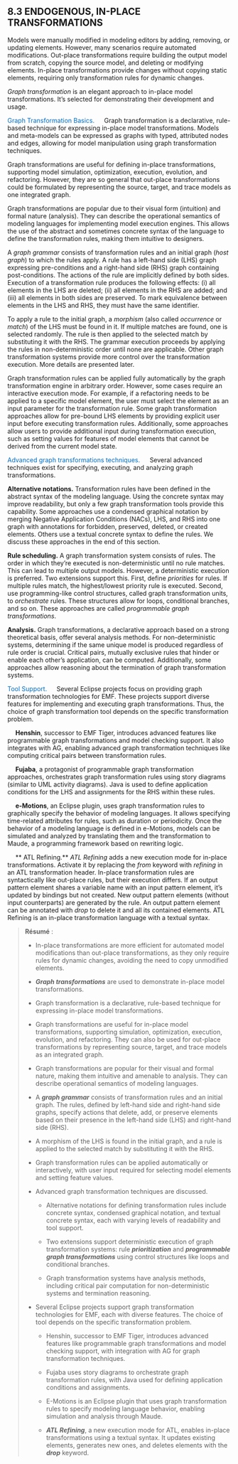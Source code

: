 ## 8.3 ENDOGENOUS, IN-PLACE TRANSFORMATIONS

Models were manually modified in modeling editors by adding, removing, or updating elements. However, many scenarios require automated modifications. Out-place transformations require building the output model from scratch, copying the source model, and deleting or modifying elements. In-place transformations provide changes without copying static elements, requiring only transformation rules for dynamic changes.

*Graph transformation* is an elegant approach to in-place model transformations. It’s selected for demonstrating their development and usage.

<font style="color: #006ec7 ">Graph Transformation Basics.</font> &emsp; Graph transformation is a declarative, rule-based technique for expressing in-place model transformations. Models and meta-models can be expressed as graphs with typed, attributed nodes and edges, allowing for model manipulation using graph transformation techniques.

Graph transformations are useful for defining in-place transformations, supporting model simulation, optimization, execution, evolution, and refactoring. However, they are so general that out-place transformations could be formulated by representing the source, target, and trace models as one integrated graph.

Graph transformations are popular due to their visual form (intuition) and formal nature (analysis). They can describe the operational semantics of modeling languages for implementing model execution engines. This allows the use of the abstract and sometimes concrete syntax of the language to define the transformation rules, making them intuitive to designers.

A *graph grammar* consists of transformation rules and an initial graph (*host graph*) to which the rules apply. A rule has a left-hand side (LHS) graph expressing pre-conditions and a right-hand side (RHS) graph containing post-conditions. The actions of the rule are implicitly defined by both sides. Execution of a transformation rule produces the following effects: (i) all elements in the LHS are deleted; (ii) all elements in the RHS are added; and (iii) all elements in both sides are preserved. To mark equivalence between elements in the LHS and RHS, they must have the same identifier.

To apply a rule to the initial graph, a *morphism* (also called *occurrence* or *match*) of the LHS must be found in it. If multiple matches are found, one is selected randomly. The rule is then applied to the selected match by substituting it with the RHS. The grammar execution proceeds by applying the rules in non-deterministic order until none are applicable. Other graph transformation systems provide more control over the transformation execution. More details are presented later.

Graph transformation rules can be applied fully automatically by the graph transformation engine in arbitrary order. However, some cases require an interactive execution mode. For example, if a refactoring needs to be applied to a specific model element, the user must select the element as an input parameter for the transformation rule. Some graph transformation approaches allow for pre-bound LHS elements by providing explicit user input before executing transformation rules. Additionally, some approaches allow users to provide additional input during transformation execution, such as setting values for features of model elements that cannot be derived from the current model state.

<font style="color: #006ec7 ">Advanced graph transformations techniques.</font> &emsp; Several advanced techniques exist for specifying, executing, and analyzing graph transformations.

**Alternative notations.** Transformation rules have been defined in the abstract syntax of the modeling language. Using the concrete syntax may improve readability, but only a few graph transformation tools provide this capability. Some approaches use a condensed graphical notation by merging Negative Application Conditions (NACs), LHS, and RHS into one graph with annotations for forbidden, preserved, deleted, or created elements. Others use a textual concrete syntax to define the rules. We discuss these approaches in the end of this section.

**Rule scheduling.** A graph transformation system consists of rules. The order in which they’re executed is non-deterministic until no rule matches. This can lead to multiple output models. However, a deterministic execution is preferred. Two extensions support this. First, define *priorities* for rules. If multiple rules match, the highest/lowest priority rule is executed. Second, use programming-like control structures, called graph transformation units, to *orchestrate* rules. These structures allow for loops, conditional branches, and so on. These approaches are called *programmable graph transformations*.

**Analysis.** Graph transformations, a declarative approach based on a strong theoretical basis, offer several analysis methods. For non-deterministic systems, determining if the same unique model is produced regardless of rule order is crucial. Critical pairs, mutually exclusive rules that hinder or enable each other’s application, can be computed. Additionally, some approaches allow reasoning about the termination of graph transformation systems.

<font style="color: #006ec7 ">Tool Support.</font> &emsp; Several Eclipse projects focus on providing graph transformation technologies for EMF. These projects support diverse features for implementing and executing graph transformations. Thus, the choice of graph transformation tool depends on the specific transformation problem.

&emsp; **Henshin**, successor to EMF Tiger, introduces advanced features like programmable graph transformations and model checking support. It also integrates with AG, enabling advanced graph transformation techniques like computing critical pairs between transformation rules.

&emsp; **Fujaba**, a protagonist of programmable graph transformation approaches, orchestrates graph transformation rules using story diagrams (similar to UML activity diagrams). Java is used to define application conditions for the LHS and assignments for the RHS within these rules.

&emsp; **e-Motions**, an Eclipse plugin, uses graph transformation rules to graphically specify the behavior of modeling languages. It allows specifying time-related attributes for rules, such as duration or periodicity. Once the behavior of a modeling language is defined in e-Motions, models can be simulated and analyzed by translating them and the transformation to Maude, a programming framework based on rewriting logic.

&emsp; ** ATL Refining.** *ATL Refining* adds a new execution mode for in-place transformations. Activate it by replacing the *from* keyword with *refining* in an ATL transformation header. In-place transformation rules are syntactically like out-place rules, but their execution differs. If an output pattern element shares a variable name with an input pattern element, it’s updated by bindings but not created. New output pattern elements (without input counterparts) are generated by the rule. An output pattern element can be annotated with *drop* to delete it and all its contained elements. ATL Refining is an in-place transformation language with a textual syntax.

> **Résumé** :
> 
> * In-place transformations are more efficient for automated model modifications than out-place transformations, as they only require rules for dynamic changes, avoiding the need to copy unmodified elements.
> 
> * ***Graph transformations*** are used to demonstrate in-place model transformations.
> 
> * Graph transformation is a declarative, rule-based technique for expressing in-place model transformations.
> 
> * Graph transformations are useful for in-place model transformations, supporting simulation, optimization, execution, evolution, and refactoring. They can also be used for out-place transformations by representing source, target, and trace models as an integrated graph.
> 
> * Graph transformations are popular for their visual and formal nature, making them intuitive and amenable to analysis. They can describe operational semantics of modeling languages.
> 
> * A ***graph grammar*** consists of transformation rules and an initial graph. The rules, defined by left-hand side and right-hand side graphs, specify actions that delete, add, or preserve elements based on their presence in the left-hand side (LHS) and right-hand side (RHS).
> 
> * A morphism of the LHS is found in the initial graph, and a rule is applied to the selected match by substituting it with the RHS.
> 
> * Graph transformation rules can be applied automatically or interactively, with user input required for selecting model elements and setting feature values.
> 
> * Advanced graph transformation techniques are discussed.
> 
>	 * Alternative notations for defining transformation rules include concrete syntax, condensed graphical notation, and textual concrete syntax, each with varying levels of readability and tool support.
>	 
>	 * Two extensions support deterministic execution of graph transformation systems: rule ***prioritization*** and ***programmable graph transformations*** using control structures like loops and conditional branches.
>	 
>	 * Graph transformation systems have analysis methods, including critical pair computation for non-deterministic systems and termination reasoning.
> 
> * Several Eclipse projects support graph transformation technologies for EMF, each with diverse features. The choice of tool depends on the specific transformation problem.
> 
>	 * Henshin, successor to EMF Tiger, introduces advanced features like programmable graph transformations and model checking support, with integration with AG for graph transformation techniques.
>	 
>	 * Fujaba uses story diagrams to orchestrate graph transformation rules, with Java used for defining application conditions and assignments.
>	 
>	 * E-Motions is an Eclipse plugin that uses graph transformation rules to specify modeling language behavior, enabling simulation and analysis through Maude.
>	 
>	 * ***ATL Refining***, a new execution mode for ATL, enables in-place transformations using a textual syntax. It updates existing elements, generates new ones, and deletes elements with the ***drop*** keyword.